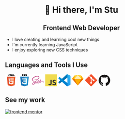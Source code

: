 <h1 align="center">👋 Hi there, I'm Stu</h1>
<h2 align="center">Frontend Web Developer</h2>

- I love creating and learning cool new things
- I'm currently learning JavaScript
- I enjoy exploring new CSS techniques

## Languages and Tools I Use

<p>
  <img src="https://raw.githubusercontent.com/devicons/devicon/master/icons/html5/html5-original-wordmark.svg" alt="html5" width="40" height="40" />
  <img src="https://raw.githubusercontent.com/devicons/devicon/master/icons/css3/css3-original-wordmark.svg" alt="css3" width="40" height="40"/>
  <img src="https://raw.githubusercontent.com/devicons/devicon/master/icons/sass/sass-original.svg" alt="sass" width="40" height="40" />
  <img src="https://raw.githubusercontent.com/devicons/devicon/master/icons/javascript/javascript-original.svg" alt="javascript" width="40" height="40" />
  <img src="https://raw.githubusercontent.com/devicons/devicon/master/icons/vscode/vscode-original.svg" alt="vscode" width="40" height="40" />
  <img src="https://raw.githubusercontent.com/devicons/devicon/master/icons/sketch/sketch-original.svg" alt="sketch" width="40" height="40" />
  <img src="https://raw.githubusercontent.com/devicons/devicon/master/icons/git/git-original.svg" alt="git" width="40" height="40" />
  <img src="https://raw.githubusercontent.com/devicons/devicon/master/icons/github/github-original.svg" alt="github" width="40" height="40" />
</p>

## See my work

<p>
  <a href="https://www.frontendmentor.io/profile/frontendstu" target="new">
    <img src="https://www.frontendmentor.io/static/images/logo-desktop.svg" alt="frontend mentor" width="300" />
  </a>
</p>
